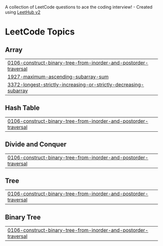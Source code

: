 A collection of LeetCode questions to ace the coding interview! - Created using [LeetHub v2](https://github.com/arunbhardwaj/LeetHub-2.0)
<!---LeetCode Topics Start-->
# LeetCode Topics
## Array
|  |
| ------- |
| [0106-construct-binary-tree-from-inorder-and-postorder-traversal](https://github.com/ayu-shiirathore/Daily_DSA_Questions/tree/master/0106-construct-binary-tree-from-inorder-and-postorder-traversal) |
| [1927-maximum-ascending-subarray-sum](https://github.com/ayu-shiirathore/Daily_DSA_Questions/tree/master/1927-maximum-ascending-subarray-sum) |
| [3372-longest-strictly-increasing-or-strictly-decreasing-subarray](https://github.com/ayu-shiirathore/Daily_DSA_Questions/tree/master/3372-longest-strictly-increasing-or-strictly-decreasing-subarray) |
## Hash Table
|  |
| ------- |
| [0106-construct-binary-tree-from-inorder-and-postorder-traversal](https://github.com/ayu-shiirathore/Daily_DSA_Questions/tree/master/0106-construct-binary-tree-from-inorder-and-postorder-traversal) |
## Divide and Conquer
|  |
| ------- |
| [0106-construct-binary-tree-from-inorder-and-postorder-traversal](https://github.com/ayu-shiirathore/Daily_DSA_Questions/tree/master/0106-construct-binary-tree-from-inorder-and-postorder-traversal) |
## Tree
|  |
| ------- |
| [0106-construct-binary-tree-from-inorder-and-postorder-traversal](https://github.com/ayu-shiirathore/Daily_DSA_Questions/tree/master/0106-construct-binary-tree-from-inorder-and-postorder-traversal) |
## Binary Tree
|  |
| ------- |
| [0106-construct-binary-tree-from-inorder-and-postorder-traversal](https://github.com/ayu-shiirathore/Daily_DSA_Questions/tree/master/0106-construct-binary-tree-from-inorder-and-postorder-traversal) |
<!---LeetCode Topics End-->